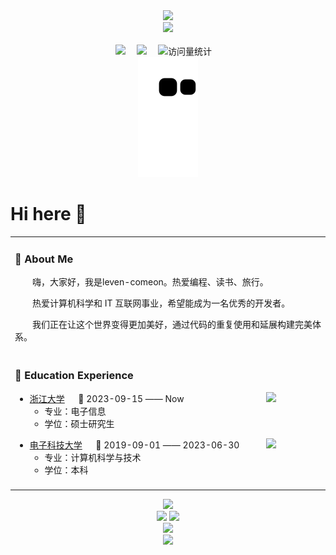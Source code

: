 <div align="center">
  <!-- dynamic typing effect 动态打字效果 -->
  <div>
    <a href="https://leven-comeon.github.io">
      <img src="https://readme-typing-svg.demolab.com?font=Fira+Code&pause=1000&width=435&lines=console.log(%22Hello%2C%20World%22);leven-comeon祝您今天愉快!&center=true&size=27" />
    </a>
  </div>

  <!-- knock code pictures 敲代码的图片 -->
  <picture>
    <source media="(prefers-color-scheme: dark)" srcset="https://cdn.jsdelivr.net/gh/sun0225SUN/sun0225SUN/assets/images/coding.gif" />
    <source media="(prefers-color-scheme: light)" srcset="https://cdn.jsdelivr.net/gh/sun0225SUN/sun0225SUN/assets/images/developer.svg" height="225px" />
    <img src="https://cdn.jsdelivr.net/gh/sun0225SUN/sun0225SUN/assets/images/coding.gif" />
  </picture>

  <!-- for beauty 留个空行好看点 -->
  <div>&nbsp;</div>

  <!-- profile logo 个人资料徽标 -->
  <div>
    <a href="https://leven-comeon.github.io"><img src="https://img.shields.io/badge/Website-博客-8c36db" /></a>&emsp;
    <a href="assets/QR.JPG"><img src="https://img.shields.io/badge/WeChat-微信-07c160" /></a>&emsp;
    <!-- visitor -->
    <img src="https://komarev.com/ghpvc/?username=leven-comeon&label=Views&color=orange&style=flat" alt="访问量统计" />&emsp;
  </div>
  
  <picture>
    <img alt="github-snake" src="https://raw.githubusercontent.com/leven-comeon/leven-comeon/main/assets/github-contribution-grid-snake.svg"> 
  </picture>

</div>

# Hi here 👋

<table align="center">
  <tr><td>
    
  ### 🤺 About Me
  
  <p>&emsp;&emsp;嗨，大家好，我是leven-comeon。热爱编程、读书、旅行。</p>
  <p>&emsp;&emsp;热爱计算机科学和 IT 互联网事业，希望能成为一名优秀的开发者。</p>
  <p>&emsp;&emsp;我们正在让这个世界变得更加美好，通过代码的重复使用和延展构建完美体系。</p>
  
  </td></tr>
  
  <tr><td>
  
  ### 🏢 Education Experience
  
  <img align="right" width="88" src="https://upload.wikimedia.org/wikipedia/en/thumb/1/16/Zhejiang_University_Logo.svg/150px-Zhejiang_University_Logo.svg.png" />
  
  - [浙江大学](https://www.zju.edu.cn/) &emsp; 📌 2023-09-15 —— Now
    - 专业：电子信息
    - 学位：硕士研究生
  
  <img align="right" width="88" src="https://upload.wikimedia.org/wikipedia/en/6/6c/UESTC_xiaohui.png" />
  
  - [电子科技大学](https://www.uestc.edu.cn/) &emsp; 📌 2019-09-01 —— 2023-06-30
    - 专业：计算机科学与技术
    - 学位：本科
  
  </td></tr>

  <tr><td>

  
</table>



  <div align="center"><img src="https://github-profile-trophy.vercel.app/?username=leven-comeon" /></div>

  <div align="center">
    <img height="137px" src="https://github-readme-stats.vercel.app/api?username=leven-comeon&hide_title=true&hide_border=true&show_icons=trueline_height=21&text_color=000&icon_color=000&bg_color=0,ea6161,ffc64d,fffc4d,52fa5a&theme=graywhite" /> 
    <img height="137px" src="https://github-readme-stats.vercel.app/api/top-langs/?username=leven-comeon&hide_title=true&hide_border=true&layout=compact&langs_count=6&text_color=000&icon_color=fff&bg_color=0,52fa5a,4dfcff,c64dff&theme=graywhite" /> 
  </div>

  <div align="center">
  <img src="https://github-readme-streak-stats.herokuapp.com/?user=leven-comeon" />
  </div>

  <div align="center">
  <img src="https://stats.justsong.cn/api/leetcode?username=leven-tr&cn=true&theme=gruvbox&lang=zh-CN" />
  </div>

<!--
**leven-comeon/leven-comeon** is a ✨ _special_ ✨ repository because its `README.md` (this file) appears on your GitHub profile.

Here are some ideas to get you started:

- 🔭 I’m currently working on ...
- 🌱 I’m currently learning ...
- 👯 I’m looking to collaborate on ...
- 🤔 I’m looking for help with ...
- 💬 Ask me about ...
- 📫 How to reach me: ...
- 😄 Pronouns: ...
- ⚡ Fun fact: ...
-->

